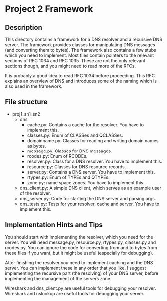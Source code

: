 # Project 2 Framework

## Description

This directory contains a framework for a DNS resolver and a recursive DNS server.
The framework provides classes for manipulating DNS messages (and converting them to bytes).
The framework also contains a few stubs which you need to implement.
Most files contain pointers to the relevant sections of RFC 1034 and RFC 1035.
These are not the only relevant sections though, and you might need to read more of the RFCs.

It is probably a good idea to read RFC 1034 before proceeding.
This RFC explains an overview of DNS and introduces some of the naming which is also used in the framework.

## File structure

* proj1_sn1_sn2
    * dns
        * cache.py: Contains a cache for the resolver. You have to implement this.
        * classes.py: Enum of CLASSes and QCLASSes.
        * domainname.py: Classes for reading and writing domain names as bytes.
        * message.py: Classes for DNS messages.
        * rcodes.py: Enum of RCODEs.
        * resolver.py: Class for a DNS resolver. You have to implement this.
        * resource.py: Classes for DNS resource records.
        * server.py: Contains a DNS server. You have to implement this.
        * rtypes.py: Enum of TYPEs and QTYPEs.
        * zone.py: name space zones. You have to implement this.
    * dns_client.py: A simple DNS client, which serves as an example user of the resolver.
    * dns_server.py: Code for starting the DNS server and parsing args.
    * dns_tests.py: Tests for your resolver, cache and server. You have to implement this.

## Implementation Hints and Tips

You should start with implementing the resolver, which you need for the server.
You will need message.py, resource.py, rtypes.py, classes.py and rcodes.py.
You can ignore the code for converting from and to bytes from these files if
you want, but it might be useful (especially for debugging).

After finishing the resolver you need to implement caching and the DNS server.
You can implement these in any order that you like.
I suggest implementing the recursive part (the resolving) of your DNS server, before implementing the management of the servers zone.

Wireshark and dns_client.py are useful tools for debugging your resolver.
Wireshark and nslookup are useful tools for debugging your server.

